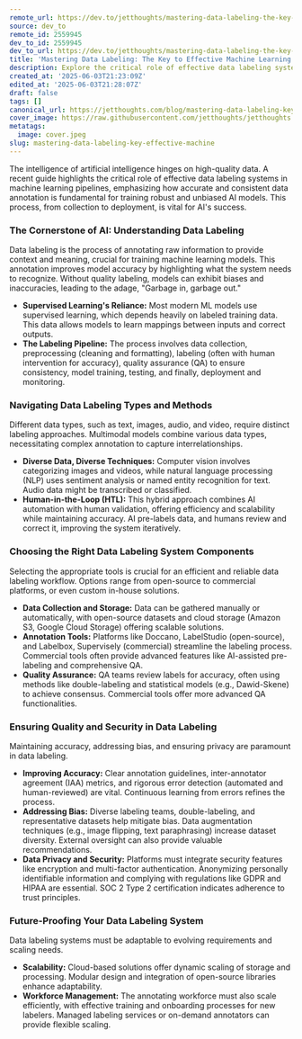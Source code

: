 ```yaml
---
remote_url: https://dev.to/jetthoughts/mastering-data-labeling-the-key-to-effective-machine-learning-48o5
source: dev_to
remote_id: 2559945
dev_to_id: 2559945
dev_to_url: https://dev.to/jetthoughts/mastering-data-labeling-the-key-to-effective-machine-learning-48o5
title: 'Mastering Data Labeling: The Key to Effective Machine Learning'
description: Explore the critical role of effective data labeling systems in machine learning pipelines, from understanding core concepts to ensuring quality and security for robust AI models.
created_at: '2025-06-03T21:23:09Z'
edited_at: '2025-06-03T21:28:07Z'
draft: false
tags: []
canonical_url: https://jetthoughts.com/blog/mastering-data-labeling-key-effective-machine/
cover_image: https://raw.githubusercontent.com/jetthoughts/jetthoughts.github.io/master/content/blog/mastering-data-labeling-key-effective-machine/cover.jpeg
metatags:
  image: cover.jpeg
slug: mastering-data-labeling-key-effective-machine
---
```

The intelligence of artificial intelligence hinges on high-quality data. A recent guide highlights the critical role of effective data labeling systems in machine learning pipelines, emphasizing how accurate and consistent data annotation is fundamental for training robust and unbiased AI models. This process, from collection to deployment, is vital for AI's success.

### The Cornerstone of AI: Understanding Data Labeling

Data labeling is the process of annotating raw information to provide context and meaning, crucial for training machine learning models. This annotation improves model accuracy by highlighting what the system needs to recognize. Without quality labeling, models can exhibit biases and inaccuracies, leading to the adage, "Garbage in, garbage out."

*   **Supervised Learning's Reliance:** Most modern ML models use supervised learning, which depends heavily on labeled training data. This data allows models to learn mappings between inputs and correct outputs.
*   **The Labeling Pipeline:** The process involves data collection, preprocessing (cleaning and formatting), labeling (often with human intervention for accuracy), quality assurance (QA) to ensure consistency, model training, testing, and finally, deployment and monitoring.

### Navigating Data Labeling Types and Methods

Different data types, such as text, images, audio, and video, require distinct labeling approaches. Multimodal models combine various data types, necessitating complex annotation to capture interrelationships.

*   **Diverse Data, Diverse Techniques:** Computer vision involves categorizing images and videos, while natural language processing (NLP) uses sentiment analysis or named entity recognition for text. Audio data might be transcribed or classified.
*   **Human-in-the-Loop (HTL):** This hybrid approach combines AI automation with human validation, offering efficiency and scalability while maintaining accuracy. AI pre-labels data, and humans review and correct it, improving the system iteratively.

### Choosing the Right Data Labeling System Components

Selecting the appropriate tools is crucial for an efficient and reliable data labeling workflow. Options range from open-source to commercial platforms, or even custom in-house solutions.

*   **Data Collection and Storage:** Data can be gathered manually or automatically, with open-source datasets and cloud storage (Amazon S3, Google Cloud Storage) offering scalable solutions.
*   **Annotation Tools:** Platforms like Doccano, LabelStudio (open-source), and Labelbox, Supervisely (commercial) streamline the labeling process. Commercial tools often provide advanced features like AI-assisted pre-labeling and comprehensive QA.
*   **Quality Assurance:** QA teams review labels for accuracy, often using methods like double-labeling and statistical models (e.g., Dawid-Skene) to achieve consensus. Commercial tools offer more advanced QA functionalities.

### Ensuring Quality and Security in Data Labeling

Maintaining accuracy, addressing bias, and ensuring privacy are paramount in data labeling.

*   **Improving Accuracy:** Clear annotation guidelines, inter-annotator agreement (IAA) metrics, and rigorous error detection (automated and human-reviewed) are vital. Continuous learning from errors refines the process.
*   **Addressing Bias:** Diverse labeling teams, double-labeling, and representative datasets help mitigate bias. Data augmentation techniques (e.g., image flipping, text paraphrasing) increase dataset diversity. External oversight can also provide valuable recommendations.
*   **Data Privacy and Security:** Platforms must integrate security features like encryption and multi-factor authentication. Anonymizing personally identifiable information and complying with regulations like GDPR and HIPAA are essential. SOC 2 Type 2 certification indicates adherence to trust principles.

### Future-Proofing Your Data Labeling System

Data labeling systems must be adaptable to evolving requirements and scaling needs.

*   **Scalability:** Cloud-based solutions offer dynamic scaling of storage and processing. Modular design and integration of open-source libraries enhance adaptability.
*   **Workforce Management:** The annotating workforce must also scale efficiently, with effective training and onboarding processes for new labelers. Managed labeling services or on-demand annotators can provide flexible scaling.